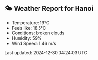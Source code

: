 <!-- WEATHER-START -->
## 🌤 Weather Report for Hanoi

- Temperature: 19°C
- Feels like: 18.5°C
- Conditions: broken clouds
- Humidity: 59%
- Wind Speed: 1.46 m/s

Last updated: 2024-12-30 04:24:03 UTC
<!-- WEATHER-END -->
